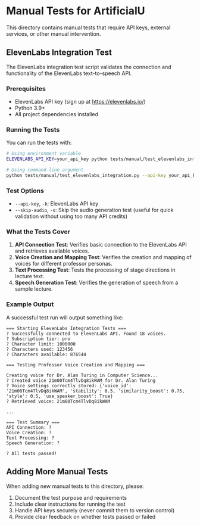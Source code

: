 # Manual Tests for ArtificialU

This directory contains manual tests that require API keys, external services, or other manual intervention.

## ElevenLabs Integration Test

The ElevenLabs integration test script validates the connection and functionality of the ElevenLabs text-to-speech API.

### Prerequisites

- ElevenLabs API key (sign up at https://elevenlabs.io/)
- Python 3.9+
- All project dependencies installed

### Running the Tests

You can run the tests with:

```bash
# Using environment variable
ELEVENLABS_API_KEY=your_api_key python tests/manual/test_elevenlabs_integration.py

# Using command-line argument
python tests/manual/test_elevenlabs_integration.py --api-key your_api_key
```

### Test Options

- `--api-key`, `-k`: ElevenLabs API key
- `--skip-audio`, `-s`: Skip the audio generation test (useful for quick validation without using too many API credits)

### What the Tests Cover

1. **API Connection Test**: Verifies basic connection to the ElevenLabs API and retrieves available voices.
2. **Voice Creation and Mapping Test**: Verifies the creation and mapping of voices for different professor personas.
3. **Text Processing Test**: Tests the processing of stage directions in lecture text.
4. **Speech Generation Test**: Verifies the generation of speech from a sample lecture.

### Example Output

A successful test run will output something like:

```
=== Starting ElevenLabs Integration Tests ===
? Successfully connected to ElevenLabs API. Found 18 voices.
? Subscription tier: pro
? Character limit: 1000000
? Characters used: 123456
? Characters available: 876544

=== Testing Professor Voice Creation and Mapping ===

Creating voice for Dr. Alan Turing in Computer Science...
? Created voice 21m00Tcm4TlvDq8ikWAM for Dr. Alan Turing
? Voice settings correctly stored: {'voice_id': '21m00Tcm4TlvDq8ikWAM', 'stability': 0.5, 'similarity_boost': 0.75, 'style': 0.5, 'use_speaker_boost': True}
? Retrieved voice: 21m00Tcm4TlvDq8ikWAM

...

=== Test Summary ===
API Connection: ?
Voice Creation: ?
Text Processing: ?
Speech Generation: ?

? All tests passed!
```

## Adding More Manual Tests

When adding new manual tests to this directory, please:

1. Document the test purpose and requirements
2. Include clear instructions for running the test
3. Handle API keys securely (never commit them to version control)
4. Provide clear feedback on whether tests passed or failed
